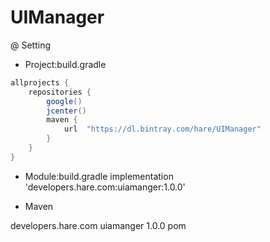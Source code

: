 # UIManager


@ Setting
- Project:build.gradle
```gradle
allprojects {
    repositories {
        google()
        jcenter()
        maven {
            url  "https://dl.bintray.com/hare/UIManager"
        }
    }
}
```

- Module:build.gradle
implementation 'developers.hare.com:uiamanger:1.0.0'

- Maven
<dependency>
  <groupId>developers.hare.com</groupId>
  <artifactId>uiamanger</artifactId>
  <version>1.0.0</version>
  <type>pom</type>
</dependency>

